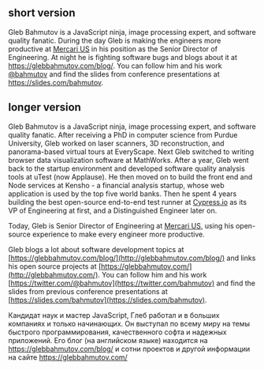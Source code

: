 ## short version

Gleb Bahmutov is a JavaScript ninja, image processing expert, and software quality fanatic. During the day Gleb is making the engineers more productive at [Mercari US](https://www.mercari.com/) in his position as the Senior Director of Engineering. At night he is fighting software bugs and blogs about it at https://glebbahmutov.com/blog/. You can follow him and his work [@bahmutov](https://twitter.com/bahmutov) and find the slides from conference presentations at https://slides.com/bahmutov.

## longer version

Gleb Bahmutov is a JavaScript ninja, image processing expert, and software quality fanatic. After receiving a PhD in computer science from Purdue University, Gleb worked on laser scanners, 3D reconstruction, and panorama-based virtual tours at EveryScape. Next Gleb switched to writing browser data visualization software at MathWorks. After a year, Gleb went back to the startup environment and developed software quality analysis tools at uTest (now Applause). He then moved on to build the front end and Node services at Kensho - a financial analysis startup, whose web application is used by the top five world banks. Then he spent 4 years building the best open-source end-to-end test runner at [Cypress.io](https://www.cypress.io) as its VP of Engineering at first, and a Distinguished Engineer later on.

Today, Gleb is Senior Director of Engineering at [Mercari US](https://www.mercari.com/), using his open-source experience to make every engineer more productive.

Gleb blogs a lot about software development topics at [https://glebbahmutov.com/blog/](http://glebbahmutov.com/blog/)
and links his open source projects at [https://glebbahmutov.com/](http://glebbahmutov.com/).
You can follow him and his work [https://twitter.com/@bahmutov](https://twitter.com/bahmutov)
and find the slides from previous
conference presentations at [https://slides.com/bahmutov](https://slides.com/bahmutov).

Кандидат наук и мастер JavaScript, Глеб работал и в больших компаниях и только начинающих.
Он выступал по всему миру на темы быстрого программирования, качественного софта и надежных приложений.
Его блог (на английском языке) находится на https://glebbahmutov.com/blog/ и сотни проектов и
другой информации на сайте https://glebbahmutov.com/
